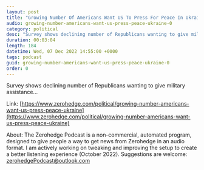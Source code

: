 ```yaml
---
layout: post
title: "Growing Number Of Americans Want US To Press For Peace In Ukraine"
audio: growing-number-americans-want-us-press-peace-ukraine-0
category: political
desc: "Survey shows declining number of Republicans wanting to give military assistance..."
duration: 00:03:04
length: 184
datetime: Wed, 07 Dec 2022 14:55:00 +0000
tags: podcast
guid: growing-number-americans-want-us-press-peace-ukraine-0
order: 0
---
```

Survey shows declining number of Republicans wanting to give military assistance...

Link: [https://www.zerohedge.com/political/growing-number-americans-want-us-press-peace-ukraine](https://www.zerohedge.com/political/growing-number-americans-want-us-press-peace-ukraine)

About: The Zerohedge Podcast is a non-commercial, automated program, designed to give people a way to get news from Zerohedge in an audio format.  I am actively working on tweaking and improving the setup to create a better listening experience (October 2022).  Suggestions are welcome: [zerohedgePodcast@outlook.com](mailto:zerohedgePodcast@outlook.com)
